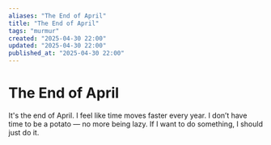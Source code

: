 ```yaml
---
aliases: "The End of April"
title: "The End of April"
tags: "murmur"
created: "2025-04-30 22:00"
updated: "2025-04-30 22:00"
published_at: "2025-04-30 22:00"
---
```


# The End of April

It's the end of April. I feel like time moves faster every year.
I don’t have time to be a potato — no more being lazy. If I want to do something, I should just do it.